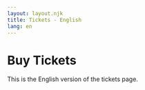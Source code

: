 ```yaml
---
layout: layout.njk
title: Tickets - English
lang: en
---
```

# Buy Tickets
This is the English version of the tickets page.

